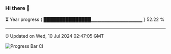 ### Hi there 👋

⏳ Year progress { ███████████████▁▁▁▁▁▁▁▁▁▁▁▁▁▁▁ } 52.22 %

---

⏰ Updated on Wed, 10 Jul 2024 02:47:05 GMT

![Progress Bar CI](https://github.com/IshwaranRudhara/GIT-ACTION/workflows/Progress%20Bar%20CI/badge.svg)
